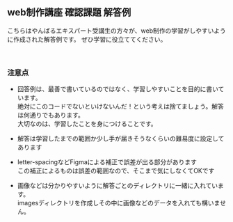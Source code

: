 ## web制作講座 確認課題 解答例

こちらはやんばるエキスパート受講生の方々が、web制作の学習がしやすいように作成された解答例です。
ぜひ学習に役立ててください。

<br>

### 注意点
- 回答例は、最善で書いているのではなく、学習しやすいことを目的に書いています。  
絶対にこのコードでないといけないんだ！という考えは捨てましょう。解答は何通りでもあります。  
大切なのは、学習したことを身につけることです。

- 解答は学習したまでの範囲か少し手が届きそうなくらいの難易度に設定してあります

- letter-spacingなどFigmaによる補正で誤差が出る部分があります  
この補正によるものは誤差の範囲なので、そこまで気にしなくてOKです

- 画像などは分かりやすいように解答ごとのディレクトリに一緒に入れています。  
imagesディレクトリを作成しその中に画像などのデータを入れても構いません。


